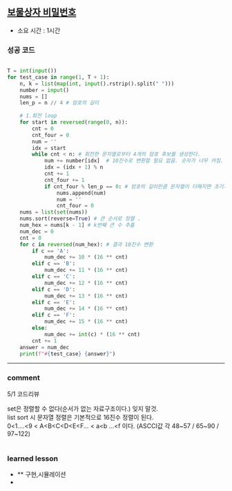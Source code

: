 ## [보물상자 비밀번호](https://swexpertacademy.com/main/code/problem/problemDetail.do?contestProbId=AWXRUN9KfZ8DFAUo&categoryId=AWXRUN9KfZ8DFAUo&categoryType=CODE&problemTitle=&orderBy=INQUERY_COUNT&selectCodeLang=ALL&select-1=&pageSize=10&pageIndex=1)
* 소요 시간 :  1시간

### 성공 코드
```python

T = int(input())
for test_case in range(1, T + 1):
    n, k = list(map(int, input().rstrip().split(" ")))
    number = input()
    nums = []
    len_p = n // 4 # 암호의 길이
    
    # 1.회전 loop
    for start in reversed(range(0, n)):
        cnt = 0
        cnt_four = 0
        num = ''
        idx = start
        while cnt < n: # 회전한 문자열로부터 4개의 암호 후보를 생성한다.
            num += number[idx]  # 10진수로 변환할 필요 없음. 숫자가 너무 커짐.
            idx = (idx + 1) % n
            cnt += 1
            cnt_four += 1
            if cnt_four % len_p == 0: # 암호의 길이만큼 문자열이 더해지면 초기화.
                nums.append(num)
                num = ''
                cnt_four = 0
    nums = list(set(nums))
    nums.sort(reverse=True) # 큰 순서로 정렬 .
    num_hex = nums[k - 1] # k번째 큰 수 추출
    num_dec = 0
    cnt = 0
    for c in reversed(num_hex): # 결과 10진수 변환
        if c == 'A':
            num_dec += 10 * (16 ** cnt)
        elif c == 'B':
            num_dec += 11 * (16 ** cnt)
        elif c == 'C':
            num_dec += 12 * (16 ** cnt)
        elif c == 'D':
            num_dec += 13 * (16 ** cnt)
        elif c == 'E':
            num_dec += 14 * (16 ** cnt)
        elif c == 'F':
            num_dec += 15 * (16 ** cnt)
        else:
            num_dec += int(c) * (16 ** cnt)
        cnt += 1
    answer = num_dec
    print(f"#{test_case} {answer}")
```



----------------------------------------------------------------------------
### comment 
5/1 코드리뷰   

set은 정렬할 수 없다(순서가 없는 자료구조이다.) 잊지 말것.    
list sort 시 문자열 정렬은 기본적으로 16진수 정렬이 된다.   
0<1....<9 < A<B<C<D<E<F... < a<b ...<f 이다. (ASCCI값 각 48~57  / 65~90 / 97~122)   


#
#
 ### learned lesson
 
* ** 구현,시뮬레이션
* 
#
#
 
 
 

